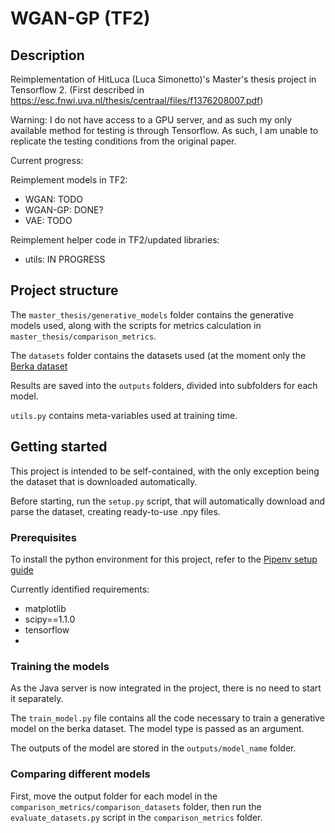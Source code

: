 # WGAN-GP (TF2)

## Description
Reimplementation of HitLuca (Luca Simonetto)'s Master's thesis project in Tensorflow 2. (First described in https://esc.fnwi.uva.nl/thesis/centraal/files/f1376208007.pdf)

Warning: I do not have access to a GPU server, and as such my only available method for testing is through Tensorflow. As such, I am unable to replicate the testing conditions from the original paper.

Current progress:

Reimplement models in TF2:
 - WGAN: TODO
 - WGAN-GP: DONE?
 - VAE: TODO
  
Reimplement helper code in TF2/updated libraries:
 - utils: IN PROGRESS

## Project structure

The ```master_thesis/generative_models``` folder contains the generative models used, along with the scripts for metrics calculation in ```master_thesis/comparison_metrics```.

The ```datasets``` folder contains the datasets used (at the moment only the [Berka dataset](https://sorry.vse.cz/~berka/challenge/pkdd1999/berka.htm)


Results are saved into the ```outputs``` folders, divided into subfolders for each model.

```utils.py``` contains meta-variables used at training time.

## Getting started
This project is intended to be self-contained, with the only exception being the dataset that is downloaded automatically.

Before starting, run the ```setup.py``` script, that will automatically download and parse the dataset, creating ready-to-use .npy files.


### Prerequisites
To install the python environment for this project, refer to the [Pipenv setup guide](https://pipenv.readthedocs.io/en/latest/basics/)

Currently identified requirements:

 - matplotlib
 - scipy==1.1.0
 - tensorflow
 - 

### Training the models
As the Java server is now integrated in the project, there is no need to start it separately.

The ```train_model.py``` file contains all the code necessary to train a generative model on the berka dataset. The model type is passed as an argument.

The outputs of the model are stored in the ```outputs/model_name``` folder.

### Comparing different models
First, move the output folder for each model in the ```comparison_metrics/comparison_datasets``` folder, then run the ```evaluate_datasets.py``` script in the ```comparison_metrics``` folder.
